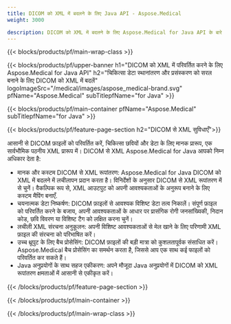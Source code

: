 ```yaml
---
title: DICOM को XML में बदलने के लिए Java API - Aspose.Medical
weight: 3000

description: DICOM को XML में बदलने के लिए Aspose.Medical for Java API के बारे में जानकारी
---
```


{{< blocks/products/pf/main-wrap-class >}}

{{< blocks/products/pf/upper-banner h1="DICOM को XML में परिवर्तित करने के लिए Aspose.Medical for Java API" h2="चिकित्सा डेटा स्थानांतरण और प्रसंस्करण को सरल बनाने के लिए DICOM को XML में बदलें" logoImageSrc="/medical/images/aspose_medical-brand.svg" pfName="Aspose.Medical" subTitlepfName="for Java" >}}

{{< blocks/products/pf/main-container pfName="Aspose.Medical" subTitlepfName="for Java" >}}

{{< blocks/products/pf/feature-page-section h2="DICOM से XML सुविधाएँ">}}

<p>आसानी से DICOM फ़ाइलों को परिवर्तित करें, चिकित्सा छवियों और डेटा के लिए मानक प्रारूप, एक सार्वभौमिक पठनीय XML प्रारूप में। DICOM से XML Aspose.Medical for Java आपको निम्न अधिकार देता है:</p>

<ul>
<li>मानक और कस्टम DICOM से XML रूपांतरण: Aspose.Medical for Java DICOM को XML में बदलने में लचीलापन प्रदान करता है। विनिर्देशों के अनुसार DICOM से XML रूपांतरण में से चुनें। वैकल्पिक रूप से, XML आउटपुट को अपनी आवश्यकताओं के अनुरूप बनाने के लिए कस्टम मैपिंग बनाएँ.</li>
<li>चयनात्मक डेटा निष्कर्षण: DICOM फ़ाइलों से आवश्यक विशिष्ट डेटा तत्व निकालें। संपूर्ण फ़ाइल को परिवर्तित करने के बजाय, अपनी आवश्यकताओं के आधार पर प्रासंगिक रोगी जनसांख्यिकी, निदान कोड, छवि विवरण या विशिष्ट टैग को लक्षित करना चुनें।</li>
<li>लचीली XML संरचना अनुकूलन: अपनी विशिष्ट आवश्यकताओं से मेल खाने के लिए परिणामी XML फ़ाइल की संरचना को परिभाषित करें।</li>
<li>उच्च थ्रूपुट के लिए बैच प्रोसेसिंग: DICOM फ़ाइलों की बड़ी मात्रा को कुशलतापूर्वक संसाधित करें। Aspose.Medical बैच प्रोसेसिंग का समर्थन करता है, जिससे आप एक साथ कई फाइलों को परिवर्तित कर सकते हैं।</li>
<li>Java अनुप्रयोगों के साथ सहज एकीकरण: अपने मौजूदा Java अनुप्रयोगों में DICOM को XML रूपांतरण क्षमताओं में आसानी से एकीकृत करें।</li>
</ul>

{{< /blocks/products/pf/feature-page-section >}}

{{< /blocks/products/pf/main-container >}}

{{< /blocks/products/pf/main-wrap-class >}}